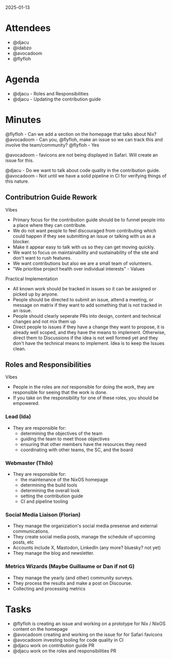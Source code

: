 2025-01-13

# Attendees
- @djacu
- @idabzo
- @avocadoom
- @flyfloh

# Agenda

- @djacu - Roles and Responsibilities
- @djacu - Updating the contribution guide

# Minutes

@flyfloh - Can we add a section on the homepage that talks about Nix?
@avocadoom - Can you, @flyfloh, make an issue so we can track this and involve the team/community?
@flyfloh - Yes

@avocadoom - favicons are not being displayed in Safari. Will create an issue for this.

@djacu - Do we want to talk about code quality in the contribution guide.
@avocadoom - Not until we have a solid pipeline in CI for verifying things of this nature.

## Contributrion Guide Rework

Vibes
- Primary focus for the contribution guide should be to funnel people into a place where they can contribute.
- We do not want people to feel discouraged from contributing which could happen if they see submitting an issue or talking with us as a blocker.
- Make it appear easy to talk with us so they can get moving quickly.
- We want to focus on maintainability and sustainability of the site and don't want to rush features.
- We want contributions but also we are a small team of volunteers.
- "We prioritise project health over individual interests" - Values

Practical Implementation
- All known work should be tracked in issues so it can be assigned or picked up by anyone.
- People should be directed to submit an issue, attend a meeting, or message on matrix if they want to add something that is not tracked in an issue.
- People should clearly seperate PRs into design, content and technical changes and not mix them up
- Direct people to issues if they have a change they want to propose, it is already well scoped, and they have the means to implement. Otherwise, direct them to Discussions if the idea is not well formed yet and they don't have the technical means to implement. Idea is to keep the Issues clean.

## Roles and Responsibilities

Vibes
- People in the roles are _not_ responsible for doing the work, they are responsible for seeing that the work is done.
- If you take on the responsibility for one of these roles, you should be empowered.

### Lead (Ida)
- They are responsible for:
    - determining the objectives of the team
    - guiding the team to meet those objectives
    - ensuring that other members have the resources they need
    - coordinating with other teams, the SC, and the board
### Webmaster (Thilo)
- They are responsible for:
    - the maintenance of the NixOS homepage
    - determining the build tools
    - determining the overall look
    - setting the contribution guide
    - CI and pipeline tooling
### Social Media Liaison (Florian)
- They manage the organization's social media presense and external communications.
- They create social media posts, manage the schedule of upcoming posts, etc
- Accounts include X, Mastodon, LinkedIn (any more? bluesky? not yet)
- They manage the blog and newsletter.
### Metrics Wizards (Maybe Guillaume or Dan if not G)
- They manage the yearly (and other) community surveys.
- They process the results and make a post on Discourse.
- Collecting and processing metrics

# Tasks

- @flyfloh is creating an issue and working on a prototype for Nix / NixOS content on the homepage
- @avocadoom creating and working on the issue for for Safari favicons
- @avocadoom investing tooling for code quality in CI
- @djacu work on contribution guide PR
- @djacu work on the roles and responsibilities PR
